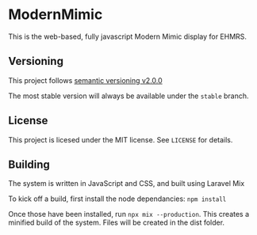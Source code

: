 # ModernMimic

This is the web-based, fully javascript Modern Mimic display for EHMRS.

## Versioning
This project follows [semantic versioning v2.0.0](https://semver.org/spec/v2.0.0.html)

The most stable version will always be available under the `stable` branch.

## License
This project is licesed under the MIT license. See `LICENSE` for details.

## Building
The system is written in JavaScript and CSS, and built using Laravel Mix

To kick off a build, first install the node dependancies: `npm install`

Once those have been installed, run `npx mix --production`. This creates a
minified build of the system. Files will be created in the dist folder.
